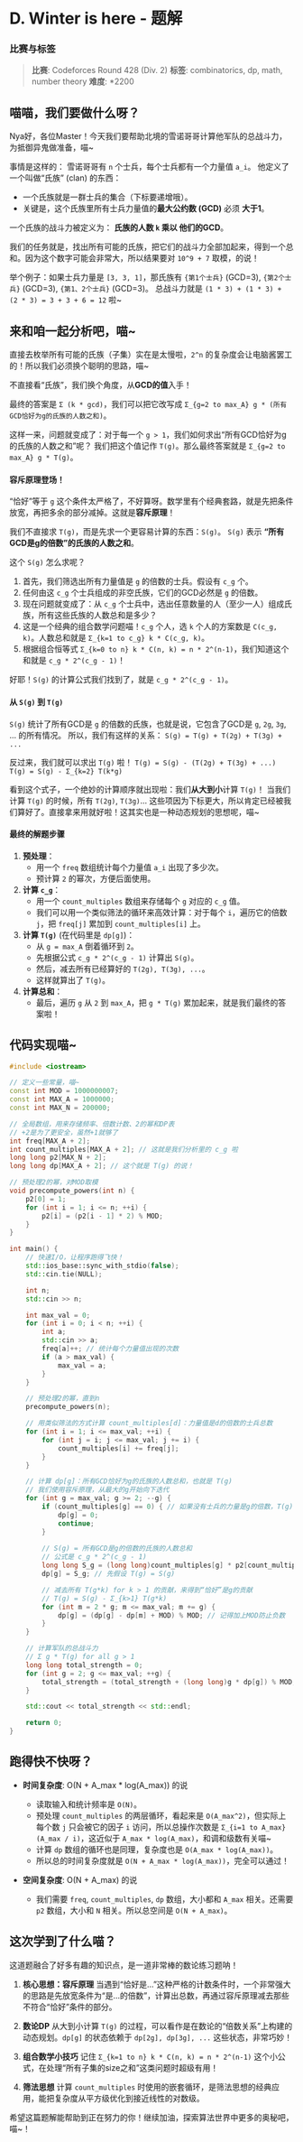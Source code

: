 # D. Winter is here - 题解

### 比赛与标签
> **比赛**: Codeforces Round 428 (Div. 2)
> **标签**: combinatorics, dp, math, number theory
> **难度**: *2200

## 喵喵，我们要做什么呀？
Nya好，各位Master！今天我们要帮助北境的雪诺哥哥计算他军队的总战斗力，为抵御异鬼做准备，喵~

事情是这样的：
雪诺哥哥有 `n` 个士兵，每个士兵都有一个力量值 `a_i`。
他定义了一个叫做“氏族” (clan) 的东西：
- 一个氏族就是一群士兵的集合（下标要递增哦）。
- 关键是，这个氏族里所有士兵力量值的**最大公约数 (GCD)** 必须 **大于1**。

一个氏族的战斗力被定义为： **氏族的人数 `k` 乘以 他们的GCD**。

我们的任务就是，找出所有可能的氏族，把它们的战斗力全部加起来，得到一个总和。因为这个数字可能会非常大，所以结果要对 `10^9 + 7` 取模，的说！

举个例子：如果士兵力量是 `[3, 3, 1]`，那氏族有 `{第1个士兵}` (GCD=3), `{第2个士兵}` (GCD=3), `{第1、2个士兵}` (GCD=3)。
总战斗力就是 `(1 * 3) + (1 * 3) + (2 * 3) = 3 + 3 + 6 = 12` 啦~

## 来和咱一起分析吧，喵~

直接去枚举所有可能的氏族（子集）实在是太慢啦，`2^n` 的复杂度会让电脑酱罢工的！所以我们必须换个聪明的思路，喵~

不直接看“氏族”，我们换个角度，从**GCD的值**入手！

最终的答案是 `Σ (k * gcd)`，我们可以把它改写成 `Σ_{g=2 to max_A} g * (所有GCD恰好为g的氏族的人数之和)`。

这样一来，问题就变成了：对于每一个 `g > 1`，我们如何求出“所有GCD恰好为g的氏族的人数之和”呢？
我们把这个值记作 `T(g)`。那么最终答案就是 `Σ_{g=2 to max_A} g * T(g)`。

#### 容斥原理登场！

“恰好”等于 `g` 这个条件太严格了，不好算呀。数学里有个经典套路，就是先把条件放宽，再把多余的部分减掉。这就是**容斥原理**！

我们不直接求 `T(g)`，而是先求一个更容易计算的东西：`S(g)`。
`S(g)` 表示 **“所有GCD是g的倍数”的氏族的人数之和**。

这个 `S(g)` 怎么求呢？
1.  首先，我们筛选出所有力量值是 `g` 的倍数的士兵。假设有 `c_g` 个。
2.  任何由这 `c_g` 个士兵组成的非空氏族，它们的GCD必然是 `g` 的倍数。
3.  现在问题就变成了：从 `c_g` 个士兵中，选出任意数量的人（至少一人）组成氏族，所有这些氏族的人数总和是多少？
4.  这是一个经典的组合数学问题喵！`c_g` 个人，选 `k` 个人的方案数是 `C(c_g, k)`。人数总和就是 `Σ_{k=1 to c_g} k * C(c_g, k)`。
5.  根据组合恒等式 `Σ_{k=0 to n} k * C(n, k) = n * 2^(n-1)`，我们知道这个和就是 `c_g * 2^(c_g - 1)`！

好耶！`S(g)` 的计算公式我们找到了，就是 `c_g * 2^(c_g - 1)`。

#### 从 `S(g)` 到 `T(g)`

`S(g)` 统计了所有GCD是 `g` 的倍数的氏族，也就是说，它包含了GCD是 `g`, `2g`, `3g`, ... 的所有情况。
所以，我们有这样的关系：
`S(g) = T(g) + T(2g) + T(3g) + ...`

反过来，我们就可以求出 `T(g)` 啦！
`T(g) = S(g) - (T(2g) + T(3g) + ...)`
`T(g) = S(g) - Σ_{k=2} T(k*g)`

看到这个式子，一个绝妙的计算顺序就出现啦：我们**从大到小**计算 `T(g)`！
当我们计算 `T(g)` 的时候，所有 `T(2g)`, `T(3g)`... 这些项因为下标更大，所以肯定已经被我们算好了。直接拿来用就好啦！这其实也是一种动态规划的思想呢，喵~

#### 最终的解题步骤

1.  **预处理**：
    *   用一个 `freq` 数组统计每个力量值 `a_i` 出现了多少次。
    *   预计算 `2` 的幂次，方便后面使用。
2.  **计算 `c_g`**：
    *   用一个 `count_multiples` 数组来存储每个 `g` 对应的 `c_g` 值。
    *   我们可以用一个类似筛法的循环来高效计算：对于每个 `i`，遍历它的倍数 `j`，把 `freq[j]` 累加到 `count_multiples[i]` 上。
3.  **计算 `T(g)`** (在代码里是 `dp[g]`)：
    *   从 `g = max_A` 倒着循环到 `2`。
    *   先根据公式 `c_g * 2^(c_g - 1)` 计算出 `S(g)`。
    *   然后，减去所有已经算好的 `T(2g), T(3g), ...`。
    *   这样就算出了 `T(g)`。
4.  **计算总和**：
    *   最后，遍历 `g` 从 `2` 到 `max_A`，把 `g * T(g)` 累加起来，就是我们最终的答案啦！

## 代码实现喵~
```cpp
#include <iostream>

// 定义一些常量，喵~
const int MOD = 1000000007;
const int MAX_A = 1000000;
const int MAX_N = 200000;

// 全局数组，用来存储频率、倍数计数、2的幂和DP表
// +2是为了更安全，虽然+1就够了
int freq[MAX_A + 2];
int count_multiples[MAX_A + 2]; // 这就是我们分析里的 c_g 啦
long long p2[MAX_N + 2];
long long dp[MAX_A + 2]; // 这个就是 T(g) 的说！

// 预处理2的幂，对MOD取模
void precompute_powers(int n) {
    p2[0] = 1;
    for (int i = 1; i <= n; ++i) {
        p2[i] = (p2[i - 1] * 2) % MOD;
    }
}

int main() {
    // 快速I/O，让程序跑得飞快！
    std::ios_base::sync_with_stdio(false);
    std::cin.tie(NULL);

    int n;
    std::cin >> n;

    int max_val = 0;
    for (int i = 0; i < n; ++i) {
        int a;
        std::cin >> a;
        freq[a]++; // 统计每个力量值出现的次数
        if (a > max_val) {
            max_val = a;
        }
    }

    // 预处理2的幂，直到n
    precompute_powers(n);

    // 用类似筛法的方式计算 count_multiples[d]：力量值是d的倍数的士兵总数
    for (int i = 1; i <= max_val; ++i) {
        for (int j = i; j <= max_val; j += i) {
            count_multiples[i] += freq[j];
        }
    }

    // 计算 dp[g]：所有GCD恰好为g的氏族的人数总和，也就是 T(g)
    // 我们使用容斥原理，从最大的g开始向下迭代
    for (int g = max_val; g >= 2; --g) {
        if (count_multiples[g] == 0) { // 如果没有士兵的力量是g的倍数，T(g)肯定是0
            dp[g] = 0;
            continue;
        }
        
        // S(g) = 所有GCD是g的倍数的氏族的人数总和
        // 公式是 c_g * 2^(c_g - 1)
        long long S_g = (long long)count_multiples[g] * p2[count_multiples[g] - 1] % MOD;
        dp[g] = S_g; // 先假设 T(g) = S(g)

        // 减去所有 T(g*k) for k > 1 的贡献，来得到“恰好”是g的贡献
        // T(g) = S(g) - Σ_{k>1} T(g*k)
        for (int m = 2 * g; m <= max_val; m += g) {
            dp[g] = (dp[g] - dp[m] + MOD) % MOD; // 记得加上MOD防止负数
        }
    }

    // 计算军队的总战斗力
    // Σ g * T(g) for all g > 1
    long long total_strength = 0;
    for (int g = 2; g <= max_val; ++g) {
        total_strength = (total_strength + (long long)g * dp[g]) % MOD;
    }

    std::cout << total_strength << std::endl;

    return 0;
}
```

## 跑得快不快呀？
- **时间复杂度**: O(N + A_max * log(A_max)) 的说
  - 读取输入和统计频率是 `O(N)`。
  - 预处理 `count_multiples` 的两层循环，看起来是 `O(A_max^2)`，但实际上每个数 `j` 只会被它的因子 `i` 访问，所以总操作次数是 `Σ_{i=1 to A_max} (A_max / i)`，这近似于 `A_max * log(A_max)`，和调和级数有关喵~
  - 计算 `dp` 数组的循环也是同理，复杂度也是 `O(A_max * log(A_max))`。
  - 所以总的时间复杂度就是 `O(N + A_max * log(A_max))`，完全可以通过！

- **空间复杂度**: O(N + A_max) 的说
  - 我们需要 `freq`, `count_multiples`, `dp` 数组，大小都和 `A_max` 相关。还需要 `p2` 数组，大小和 `N` 相关。所以总空间是 `O(N + A_max)`。

## 这次学到了什么喵？
这道题融合了好多有趣的知识点，是一道非常棒的数论练习题呐！

1.  **核心思想：容斥原理**
    当遇到“恰好是...”这种严格的计数条件时，一个非常强大的思路是先放宽条件为“是...的倍数”，计算出总数，再通过容斥原理减去那些不符合“恰好”条件的部分。

2.  **数论DP**
    从大到小计算 `T(g)` 的过程，可以看作是在数论的“倍数关系”上构建的动态规划。`dp[g]` 的状态依赖于 `dp[2g], dp[3g], ...` 这些状态，非常巧妙！

3.  **组合数学小技巧**
    记住 `Σ_{k=1 to n} k * C(n, k) = n * 2^(n-1)` 这个小公式，在处理“所有子集的size之和”这类问题时超级有用！

4.  **筛法思想**
    计算 `count_multiples` 时使用的嵌套循环，是筛法思想的经典应用，能把复杂度从平方级优化到接近线性的对数级。

希望这篇题解能帮助到正在努力的你！继续加油，探索算法世界中更多的奥秘吧，喵~！